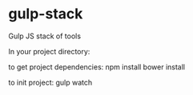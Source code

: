 # gulp-stack
Gulp JS stack of tools

In your project directory:

to get project dependencies:
npm install
bower install

to init project:
gulp watch

